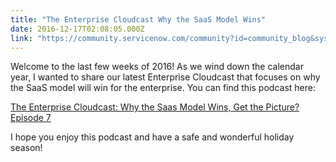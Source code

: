 ```yaml
---
title: "The Enterprise Cloudcast Why the SaaS Model Wins"
date: 2016-12-17T02:08:05.000Z
link: "https://community.servicenow.com/community?id=community_blog&sys_id=c6fc26a5dbd0dbc01dcaf3231f961916"
---
```

<p>Welcome to the last few weeks of 2016! As we wind down the calendar year, I wanted to share our latest Enterprise Cloudcast that focuses on why the SaaS model will win for the enterprise. You can find this podcast here:</p><p></p><p><a title="The Enterprise Cloudcast: Why the Saas Model Wins, Get the Picture? Episode 7" __default_attr="6316" __jive_macro_name="blogpost" class="jive_macro jive_macro_blogpost" data-orig-content="The Enterprise Cloudcast: Why the Saas Model Wins, Get the Picture? Episode 7" data-renderedposition="73_8_525_16" href="/community?id=community_blog&sys_id=817dae29dbd0dbc01dcaf3231f9619f9">The Enterprise Cloudcast: Why the Saas Model Wins, Get the Picture? Episode 7</a> </p><p></p><p>I hope you enjoy this podcast and have a safe and wonderful holiday season!</p>